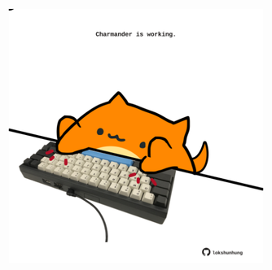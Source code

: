 <!-- built at 09/05/2021, 21:01:34 UTC -->
<p align="center">
  <img width="500" height="500" src="./ReadmeImage.svg">
</p>
